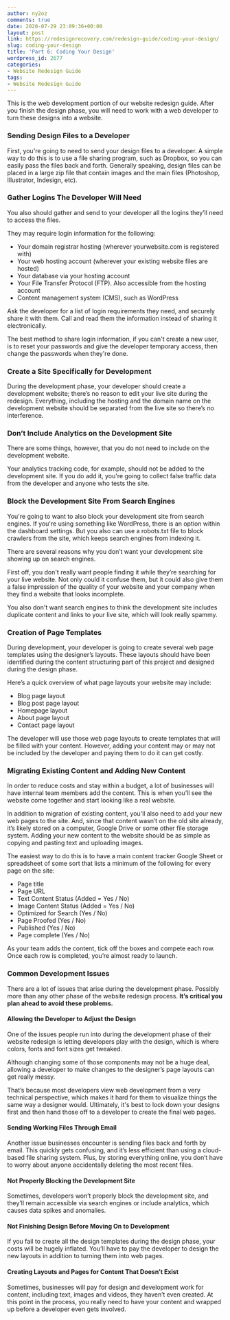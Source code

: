 ```yaml
---
author: ny2oz
comments: true
date: 2020-07-29 23:09:36+00:00
layout: post
link: https://redesignrecovery.com/redesign-guide/coding-your-design/
slug: coding-your-design
title: 'Part 6: Coding Your Design'
wordpress_id: 2677
categories:
- Website Redesign Guide
tags:
- Website Redesign Guide
---
```





This is the web development portion of our website redesign guide. After you finish the design phase, you will need to work with a web developer to turn these designs into a website.







### Sending Design Files to a Developer







First, you're going to need to send your design files to a developer. A simple way to do this is to use a file sharing program, such as Dropbox, so you can easily pass the files back and forth. Generally speaking, design files can be placed in a large zip file that contain images and the main files (Photoshop, Illustrator, Indesign, etc).







### Gather Logins The Developer Will Need







You also should gather and send to your developer all the logins they’ll need to access the files.







They may require login information for the following:







  * Your domain registrar hosting (wherever yourwebsite.com is registered with)
  * Your web hosting account (wherever your existing website files are hosted)
  * Your database via your hosting account
  * Your File Transfer Protocol (FTP). Also accessible from the hosting account
  * Content management system (CMS), such as WordPress






Ask the developer for a list of login requirements they need, and securely share it with them. Call and read them the information instead of sharing it electronically.







The best method to share login information, if you can't create a new user, is to reset your passwords and give the developer temporary access, then change the passwords when they're done.







### Create a Site Specifically for Development







During the development phase, your developer should create a development website; there’s no reason to edit your live site during the redesign. Everything, including the hosting and the domain name on the development website should be separated from the live site so there’s no interference.







### Don’t Include Analytics on the Development Site







There are some things, however, that you do not need to include on the development website.







Your analytics tracking code, for example, should not be added to the development site. If you do add it, you're going to collect false traffic data from the developer and anyone who tests the site.







### Block the Development Site From Search Engines







You're going to want to also block your development site from search engines. If you're using something like WordPress, there is an option within the dashboard settings. But you also can use a robots.txt file to block crawlers from the site, which keeps search engines from indexing it.







There are several reasons why you don’t want your development site showing up on search engines.







First off, you don't really want people finding it while they’re searching for your live website. Not only could it confuse them, but it could also give them a false impression of the quality of your website and your company when they find a website that looks incomplete.







You also don't want search engines to think the development site includes duplicate content and links to your live site, which will look really spammy.







### Creation of Page Templates







During development, your developer is going to create several web page templates using the designer’s layouts. These layouts should have been identified during the content structuring part of this project and designed during the design phase.







Here’s a quick overview of what page layouts your website may include:







  * Blog page layout
  * Blog post page layout
  * Homepage layout
  * About page layout
  * Contact page layout






The developer will use those web page layouts to create templates that will be filled with your content. However, adding your content may or may not be included by the developer and paying them to do it can get costly.







### Migrating Existing Content and Adding New Content







In order to reduce costs and stay within a budget, a lot of businesses will have internal team members add the content. This is when you’ll see the website come together and start looking like a real website.







In addition to migration of existing content, you'll also need to add your new web pages to the site. And, since that content wasn’t on the old site already, it’s likely stored on a computer, Google Drive or some other file storage system. Adding your new content to the website should be as simple as copying and pasting text and uploading images.







The easiest way to do this is to have a main content tracker Google Sheet or spreadsheet of some sort that lists a minimum of the following for every page on the site:







  * Page title
  * Page URL
  * Text Content Status (Added = Yes / No)
  * Image Content Status (Added = Yes / No)
  * Optimized for Search (Yes / No)
  * Page Proofed (Yes / No)
  * Published (Yes / No)
  * Page complete (Yes / No)






As your team adds the content, tick off the boxes and compete each row. Once each row is completed, you’re almost ready to launch.







### Common Development Issues







There are a lot of issues that arise during the development phase. Possibly more than any other phase of the website redesign process. **It’s critical you plan ahead to avoid these problems.**







#### Allowing the Developer to Adjust the Design







One of the issues people run into during the development phase of their website redesign is letting developers play with the design, which is where colors, fonts and font sizes get tweaked.







Although changing some of those components may not be a huge deal, allowing a developer to make changes to the designer’s page layouts can get really messy.







That’s because most developers view web development from a very technical perspective, which makes it hard for them to visualize things the same way a designer would. Ultimately, it's best to lock down your designs first and then hand those off to a developer to create the final web pages.







#### Sending Working Files Through Email







Another issue businesses encounter is sending files back and forth by email. This quickly gets confusing, and it’s less efficient than using a cloud-based file sharing system. Plus, by storing everything online, you don’t have to worry about anyone accidentally deleting the most recent files.







#### Not Properly Blocking the Development Site







Sometimes, developers won’t properly block the development site, and they’ll remain accessible via search engines or include analytics, which causes data spikes and anomalies.







#### Not Finishing Design Before Moving On to Development







If you fail to create all the design templates during the design phase, your costs will be hugely inflated. You’ll have to pay the developer to design the new layouts in addition to turning them into web pages.







#### Creating Layouts and Pages for Content That Doesn’t Exist







Sometimes, businesses will pay for design and development work for content, including text, images and videos, they haven’t even created. At this point in the process, you really need to have your content and wrapped up before a developer even gets involved.



